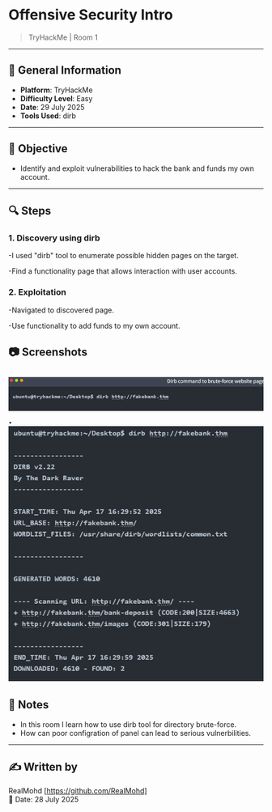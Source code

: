 # ️Offensive Security Intro
>TryHackMe | Room 1

---

## 📌 General Information
- **Platform**: TryHackMe
- **Difficulty Level**: Easy
- **Date**: 29 July 2025
- **Tools Used**: dirb

---

## 🧠 Objective
- Identify and exploit vulnerabilities to hack the bank and funds my own account.

---

## 🔍 Steps

### 1. **Discovery using dirb**
-I used "dirb" tool to enumerate possible hidden pages on the target.

-Find a functionality page that allows interaction with user accounts.
### 2. **Exploitation**
-Navigated to discovered page.

-Use functionality to add funds to my own account.





## 📷 Screenshots 
![Room1.1.png](https://github.com/RealMohd/My-Cybersecurity-Portfolio/blob/main/Reports/TryHackMe/Room1/Room1.1.png).
![Room1.2.png](https://github.com/RealMohd/My-Cybersecurity-Portfolio/blob/main/Reports/TryHackMe/Room1/Room1.2.png)
---
## 📌 Notes
- In this room I learn how to use dirb tool for directory brute-force.
- How can poor configration of panel can lead to serious vulnerbilities.

---

## ✍️ Written by
RealMohd  [https://github.com/RealMohd]  
📅 Date: 28 July 2025
